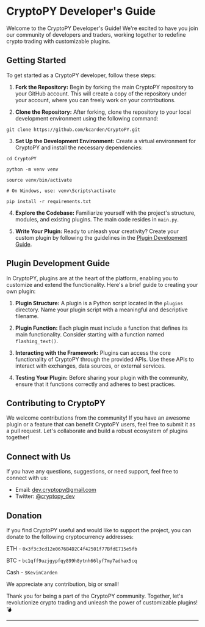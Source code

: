 # CryptoPY Developer's Guide

Welcome to the CryptoPY Developer's Guide! We're excited to have you join our community of developers and traders, working together to redefine crypto trading with customizable plugins.

## Getting Started

To get started as a CryptoPY developer, follow these steps:

1. **Fork the Repository:** Begin by forking the main CryptoPY repository to your GitHub account. This will create a copy of the repository under your account, where you can freely work on your contributions.

2. **Clone the Repository:** After forking, clone the repository to your local development environment using the following command:

``` git clone https://github.com/kcarden/CryptoPY.git ```

3. **Set Up the Development Environment:** Create a virtual environment for CryptoPY and install the necessary dependencies:

``` cd CryptoPY ```

``` python -m venv venv ```

``` source venv/bin/activate ```

``` # On Windows, use: venv\Scripts\activate ```

``` pip install -r requirements.txt ```


4. **Explore the Codebase:** Familiarize yourself with the project's structure, modules, and existing plugins. The main code resides in `main.py`.

5. **Write Your Plugin:** Ready to unleash your creativity? Create your custom plugin by following the guidelines in the [Plugin Development Guide](DEVELOPERS_GUIDE.md).

## Plugin Development Guide

In CryptoPY, plugins are at the heart of the platform, enabling you to customize and extend the functionality. Here's a brief guide to creating your own plugin:

1. **Plugin Structure:** A plugin is a Python script located in the `plugins` directory. Name your plugin script with a meaningful and descriptive filename.

2. **Plugin Function:** Each plugin must include a function that defines its main functionality. Consider starting with a function named `flashing_text()`.

3. **Interacting with the Framework:** Plugins can access the core functionality of CryptoPY through the provided APIs. Use these APIs to interact with exchanges, data sources, or external services.

4. **Testing Your Plugin:** Before sharing your plugin with the community, ensure that it functions correctly and adheres to best practices.

## Contributing to CryptoPY

We welcome contributions from the community! If you have an awesome plugin or a feature that can benefit CryptoPY users, feel free to submit it as a pull request. Let's collaborate and build a robust ecosystem of plugins together!

## Connect with Us

If you have any questions, suggestions, or need support, feel free to connect with us:

- Email: dev.cryptopy@gmail.com
- Twitter: [@cryptopy_dev](https://twitter.com/cryptopy_dev)


## Donation

If you find CryptoPY useful and would like to support the project, you can donate to the following cryptocurrency addresses:

ETH - ```0x3f3c3cd12e0676B4D2C4f42501f77BfdE715e5fb```

BTC - ```bc1qff9uzjgypfqy899h8ytnh66lyf7my7adhax5cq```

Cash - ```$KevinCarden```

We appreciate any contribution, big or small!

Thank you for being a part of the CryptoPY community. Together, let's revolutionize crypto trading and unleash the power of customizable plugins! :bomb:

---
